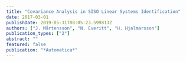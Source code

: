 ```yaml
---
title: "Covariance Analysis in SISO Linear Systems Identification"
date: 2017-03-01
publishDate: 2019-05-31T08:05:23.599813Z
authors: ["J. Mårtensson", "N. Everitt", "H. Hjalmarsson"]
publication_types: ["2"]
abstract: ""
featured: false
publication: "*Automatica*"
---
```


